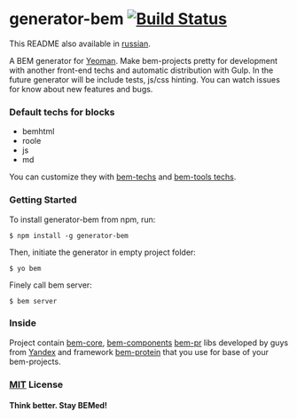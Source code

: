 # generator-bem [![Build Status](https://secure.travis-ci.org/verybigman/generator-bem.png?branch=master)](https://travis-ci.org/verybigman/generator-bem)

This README also available in [russian](https://github.com/verybigman/generator-bem/blob/master/README.ru.md).

A BEM generator for [Yeoman](http://yeoman.io). Make bem-projects pretty
for development with another front-end techs and automatic distribution with Gulp. In the future generator will
be include tests, js/css hinting. You can watch issues for know about new features and bugs.

### Default techs for blocks

- bemhtml
- roole
- js
- md

You can customize they with [bem-techs](https://github.com/verybigman/bem-techs)
and [bem-tools techs](https://github.com/bem/bem-tools/tree/support/0.7.x/lib/techs/v2).

### Getting Started

To install generator-bem from npm, run:

```
$ npm install -g generator-bem
```

Then, initiate the generator in empty project folder:

```
$ yo bem
```

Finely call bem server:

```
$ bem server
```

### Inside

Project contain [bem-core](https://github.com/bem/bem-core), [bem-components](https://github.com/bem/bem-components)
[bem-pr](https://github.com/bem/bem-pr) libs developed by guys from [Yandex](http://yandex.ru) and framework
[bem-protein](https://github.com/verybigman/bem-protein) that you use for base of your bem-projects.

### [MIT](http://en.wikipedia.org/wiki/MIT_License) License

#### Think better. Stay BEMed!
